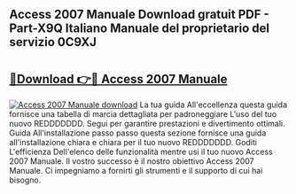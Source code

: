 ## Access 2007 Manuale Download gratuit PDF - Part-X9Q Italiano Manuale del proprietario del servizio 0C9XJ

# <h2><a href="http://dfbx06h.blite.top/?on=Access+2007+Manuale">🔗Download 👉🔴 Access 2007 Manuale</a></h2>

[![Access 2007 Manuale download](https://i.imgur.com/lujVjoI.png)](http://dfbx06h.blite.top/?on=Access+2007+Manuale)
La tua guida All'eccellenza questa guida fornisce una tabella di marcia dettagliata per padroneggiare L'uso del tuo nuovo REDDDDDDD. Segui per garantire prestazioni e divertimento ottimali. Guida All'installazione passo passo questa sezione fornisce una guida all'installazione chiara e chiara per il tuo nuovo REDDDDDDD. Goditi L'efficienza Dell'elenco delle funzionalità mentre usi il tuo nuovo Access 2007 Manuale. Il vostro successo è il nostro obiettivo Access 2007 Manuale. Ci impegniamo a fornirti gli strumenti e il supporto di cui hai bisogno.
